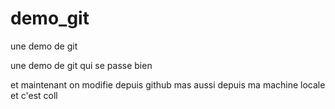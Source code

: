 # demo_git
une demo de git 

une demo de git qui se passe bien 

et maintenant on modifie depuis github
mas aussi depuis ma machine locale et c'est coll 
